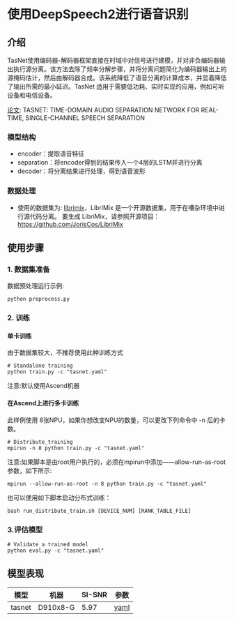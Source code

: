 # 使用DeepSpeech2进行语音识别



## 介绍

TasNet使用编码器-解码器框架直接在时域中对信号进行建模，并对非负编码器输出执行源分离。该方法去除了频率分解步骤，并将分离问题简化为编码器输出上的源掩码估计，然后由解码器合成。该系统降低了语音分离的计算成本，并显着降低了输出所需的最小延迟。TasNet 适用于需要低功耗、实时实现的应用，例如可听设备和电信设备。

[论文](https://arxiv.org/pdf/1711.00541.pdf): TASNET: TIME-DOMAIN AUDIO SEPARATION NETWORK FOR REAL-TIME, SINGLE-CHANNEL SPEECH SEPARATION

### 模型结构

- encoder：提取语音特征
- separation：将encoder得到的结果传入一个4层的LSTM并进行分离
- decoder：将分离结果进行处理，得到语音波形

### 数据处理

- 使用的数据集为: [librimix](<https://catalog.ldc.upenn.edu/docs/LDC93S1/TIMIT.html>)，LibriMix 是一个开源数据集，用于在嘈杂环境中进行源代码分离。
  要生成 LibriMix，请参照开源项目：https://github.com/JorisCos/LibriMix


## 使用步骤

### 1. 数据集准备
数据预处理运行示例:

```text
python preprocess.py
```

### 2. 训练
#### 单卡训练
由于数据集较大，不推荐使用此种训练方式
```shell
# Standalone training
python train.py -c "tasnet.yaml"
```

注意:默认使用Ascend机器

#### 在Ascend上进行多卡训练

此样例使用 8张NPU，如果你想改变NPU的数量，可以更改下列命令中 -n 后的卡数。
```shell
# Distribute_training
mpirun -n 8 python train.py -c "tasnet.yaml"
```
注意:如果脚本是由root用户执行的，必须在mpirun中添加——allow-run-as-root参数，如下所示:
```shell
mpirun --allow-run-as-root -n 8 python train.py -c "tasnet.yaml"
```

也可以使用如下脚本启动分布式训练：
```shell
bash run_distribute_train.sh [DEVICE_NUM] [RANK_TABLE_FILE]
```

### 3.评估模型

```shell
# Validate a trained model
python eval.py -c "tasnet.yaml"
```



## **模型表现**

| 模型   | 机器     | SI-SNR | 参数                                                         |
| ------ | -------- | ------ | ------------------------------------------------------------ |
| tasnet | D910x8-G | 5.97   | [yaml](https://github.com/mindsporelab/mindaudio/blob/main/example/tasnet/tasnet.yaml) |
